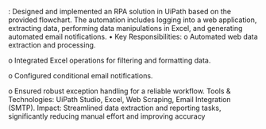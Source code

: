 : Designed and implemented an RPA solution in UiPath based on the provided flowchart. The automation includes logging into a web application, extracting data, performing data manipulations in Excel, and generating automated email notifications.
•	Key Responsibilities:
o	Automated web data extraction and processing.

o	Integrated Excel operations for filtering and formatting data.

o	Configured conditional email notifications.

o	Ensured robust exception handling for a reliable workflow.
Tools & Technologies: UiPath Studio, Excel, Web Scraping, Email Integration (SMTP).
Impact: Streamlined data extraction and reporting tasks, significantly reducing manual effort and improving accuracy
